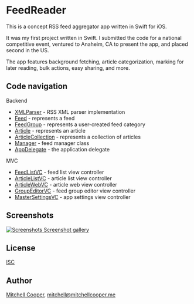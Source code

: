 # FeedReader

This is a concept RSS feed aggregator app written in Swift for iOS.

It was my first project written in Swift. I submitted the code for a national
competitive event, ventured to Anaheim, CA to present the app, and placed second in the US.

The app features background fetching, article categorization, marking for later reading, bulk actions,
easy sharing, and more.

## Code navigation

Backend
* [XMLParser](FeedReader/XMLParser.swift) - RSS XML parser implementation 
* [Feed](FeedReader/Feed.swift) - represents a feed
* [FeedGroup](FeedReader/FeedGroup.swift) - represents a user-created feed category
* [Article](FeedReader/Article.swift) - represents an article
* [ArticleCollection](FeedReader/ArticleCollection.swift) - represents a collection of articles
* [Manager](FeedReader/Manager.swift) - feed manager class
* [AppDelegate](FeedReader/AppDelegate.swift) - the application delegate

MVC
* [FeedListVC](FeedReader/FeedListVC.swift) - feed list view controller
* [ArticleListVC](FeedReader/ArticleListVC.swift) - article list view controller
* [ArticleWebVC](FeedReader/ArticleWebVC.swift) - article web view controller
* [GroupEditorVC](FeedReader/GroupEditorVC.swift) - feed group editor view controller
* [MasterSettingsVC](FeedReader/MasterSettingsVC.swift) - app settings view controller

## Screenshots

[![Screenshots](https://i.imgur.com/8MpjMFy.png) Screenshot gallery](https://mitchellcooper.me/screenshots/feedreader)

## License

[ISC](LICENSE)

## Author

[Mitchell Cooper](https://mitchellcooper.me), <mitchell@mitchellcooper.me>
